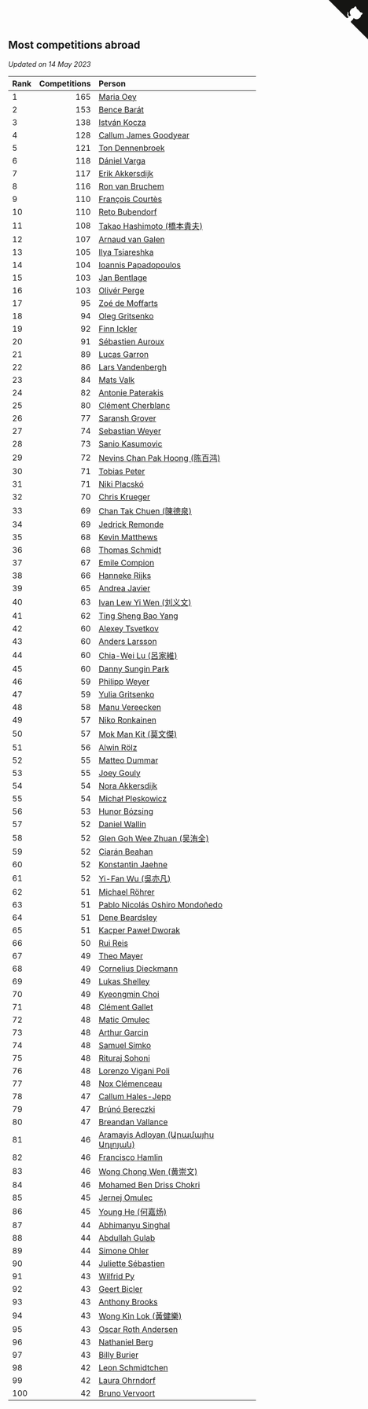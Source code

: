 ## Most competitions abroad

*Updated on 14 May 2023*

| Rank | Competitions | Person |
| :--- | ---: | :--- |
| 1 | 165 | [Maria Oey](https://www.worldcubeassociation.org/persons/2007OEYM01) |
| 2 | 153 | [Bence Barát](https://www.worldcubeassociation.org/persons/2008BARA01) |
| 3 | 138 | [István Kocza](https://www.worldcubeassociation.org/persons/2005KOCZ01) |
| 4 | 128 | [Callum James Goodyear](https://www.worldcubeassociation.org/persons/2012GOOD02) |
| 5 | 121 | [Ton Dennenbroek](https://www.worldcubeassociation.org/persons/2003DENN01) |
| 6 | 118 | [Dániel Varga](https://www.worldcubeassociation.org/persons/2008VARG01) |
| 7 | 117 | [Erik Akkersdijk](https://www.worldcubeassociation.org/persons/2005AKKE01) |
| 8 | 116 | [Ron van Bruchem](https://www.worldcubeassociation.org/persons/2003BRUC01) |
| 9 | 110 | [François Courtès](https://www.worldcubeassociation.org/persons/2008COUR01) |
| 10 | 110 | [Reto Bubendorf](https://www.worldcubeassociation.org/persons/2012BUBE01) |
| 11 | 108 | [Takao Hashimoto (橋本貴夫)](https://www.worldcubeassociation.org/persons/2007HASH01) |
| 12 | 107 | [Arnaud van Galen](https://www.worldcubeassociation.org/persons/2006GALE01) |
| 13 | 105 | [Ilya Tsiareshka](https://www.worldcubeassociation.org/persons/2012TERE01) |
| 14 | 104 | [Ioannis Papadopoulos](https://www.worldcubeassociation.org/persons/2013PAPA01) |
| 15 | 103 | [Jan Bentlage](https://www.worldcubeassociation.org/persons/2010BENT01) |
| 16 | 103 | [Olivér Perge](https://www.worldcubeassociation.org/persons/2007PERG01) |
| 17 | 95 | [Zoé de Moffarts](https://www.worldcubeassociation.org/persons/2010MOFF02) |
| 18 | 94 | [Oleg Gritsenko](https://www.worldcubeassociation.org/persons/2011GRIT01) |
| 19 | 92 | [Finn Ickler](https://www.worldcubeassociation.org/persons/2012ICKL01) |
| 20 | 91 | [Sébastien Auroux](https://www.worldcubeassociation.org/persons/2008AURO01) |
| 21 | 89 | [Lucas Garron](https://www.worldcubeassociation.org/persons/2006GARR01) |
| 22 | 86 | [Lars Vandenbergh](https://www.worldcubeassociation.org/persons/2003VAND01) |
| 23 | 84 | [Mats Valk](https://www.worldcubeassociation.org/persons/2007VALK01) |
| 24 | 82 | [Antonie Paterakis](https://www.worldcubeassociation.org/persons/2012PATE01) |
| 25 | 80 | [Clément Cherblanc](https://www.worldcubeassociation.org/persons/2014CHER05) |
| 26 | 77 | [Saransh Grover](https://www.worldcubeassociation.org/persons/2014GROV01) |
| 27 | 74 | [Sebastian Weyer](https://www.worldcubeassociation.org/persons/2010WEYE02) |
| 28 | 73 | [Sanio Kasumovic](https://www.worldcubeassociation.org/persons/2009KASU01) |
| 29 | 72 | [Nevins Chan Pak Hoong (陈百鸿)](https://www.worldcubeassociation.org/persons/2010CHAN20) |
| 30 | 71 | [Tobias Peter](https://www.worldcubeassociation.org/persons/2014PETE03) |
| 31 | 71 | [Niki Placskó](https://www.worldcubeassociation.org/persons/2008PLAC01) |
| 32 | 70 | [Chris Krueger](https://www.worldcubeassociation.org/persons/2006KRUE01) |
| 33 | 69 | [Chan Tak Chuen (陳德泉)](https://www.worldcubeassociation.org/persons/2007CHUE01) |
| 34 | 69 | [Jedrick Remonde](https://www.worldcubeassociation.org/persons/2008REMO01) |
| 35 | 68 | [Kevin Matthews](https://www.worldcubeassociation.org/persons/2010MATT02) |
| 36 | 68 | [Thomas Schmidt](https://www.worldcubeassociation.org/persons/2013SCHM02) |
| 37 | 67 | [Emile Compion](https://www.worldcubeassociation.org/persons/2007COMP01) |
| 38 | 66 | [Hanneke Rijks](https://www.worldcubeassociation.org/persons/2008RIJK01) |
| 39 | 65 | [Andrea Javier](https://www.worldcubeassociation.org/persons/2010JAVI01) |
| 40 | 63 | [Ivan Lew Yi Wen (刘义文)](https://www.worldcubeassociation.org/persons/2012WENI01) |
| 41 | 62 | [Ting Sheng Bao Yang](https://www.worldcubeassociation.org/persons/2008BAOY01) |
| 42 | 60 | [Alexey Tsvetkov](https://www.worldcubeassociation.org/persons/2017TSVE02) |
| 43 | 60 | [Anders Larsson](https://www.worldcubeassociation.org/persons/2003LARS01) |
| 44 | 60 | [Chia-Wei Lu (呂家維)](https://www.worldcubeassociation.org/persons/2007LUCH01) |
| 45 | 60 | [Danny Sungin Park](https://www.worldcubeassociation.org/persons/2015PARK13) |
| 46 | 59 | [Philipp Weyer](https://www.worldcubeassociation.org/persons/2010WEYE01) |
| 47 | 59 | [Yulia Gritsenko](https://www.worldcubeassociation.org/persons/2012SIDO01) |
| 48 | 58 | [Manu Vereecken](https://www.worldcubeassociation.org/persons/2010VERE01) |
| 49 | 57 | [Niko Ronkainen](https://www.worldcubeassociation.org/persons/2010RONK01) |
| 50 | 57 | [Mok Man Kit (莫文傑)](https://www.worldcubeassociation.org/persons/2009KITM01) |
| 51 | 56 | [Alwin Rölz](https://www.worldcubeassociation.org/persons/2016ROLZ01) |
| 52 | 55 | [Matteo Dummar](https://www.worldcubeassociation.org/persons/2017DUMM01) |
| 53 | 55 | [Joey Gouly](https://www.worldcubeassociation.org/persons/2007GOUL01) |
| 54 | 54 | [Nora Akkersdijk](https://www.worldcubeassociation.org/persons/2009CHRI03) |
| 55 | 54 | [Michał Pleskowicz](https://www.worldcubeassociation.org/persons/2009PLES01) |
| 56 | 53 | [Hunor Bózsing](https://www.worldcubeassociation.org/persons/2009BOZS01) |
| 57 | 52 | [Daniel Wallin](https://www.worldcubeassociation.org/persons/2013WALL03) |
| 58 | 52 | [Glen Goh Wee Zhuan (吴洧全)](https://www.worldcubeassociation.org/persons/2015ZHUA01) |
| 59 | 52 | [Ciarán Beahan](https://www.worldcubeassociation.org/persons/2012BEAH01) |
| 60 | 52 | [Konstantin Jaehne](https://www.worldcubeassociation.org/persons/2015JAEH01) |
| 61 | 52 | [Yi-Fan Wu (吳亦凡)](https://www.worldcubeassociation.org/persons/2010WUIF01) |
| 62 | 51 | [Michael Röhrer](https://www.worldcubeassociation.org/persons/2009ROHR01) |
| 63 | 51 | [Pablo Nicolás Oshiro Mondoñedo](https://www.worldcubeassociation.org/persons/2010MOND01) |
| 64 | 51 | [Dene Beardsley](https://www.worldcubeassociation.org/persons/2009BEAR01) |
| 65 | 51 | [Kacper Paweł Dworak](https://www.worldcubeassociation.org/persons/2020DWOR01) |
| 66 | 50 | [Rui Reis](https://www.worldcubeassociation.org/persons/2015REIS02) |
| 67 | 49 | [Theo Mayer](https://www.worldcubeassociation.org/persons/2012MAYE01) |
| 68 | 49 | [Cornelius Dieckmann](https://www.worldcubeassociation.org/persons/2009DIEC01) |
| 69 | 49 | [Lukas Shelley](https://www.worldcubeassociation.org/persons/2016SHEL03) |
| 70 | 49 | [Kyeongmin Choi](https://www.worldcubeassociation.org/persons/2017CHOI07) |
| 71 | 48 | [Clément Gallet](https://www.worldcubeassociation.org/persons/2004GALL02) |
| 72 | 48 | [Matic Omulec](https://www.worldcubeassociation.org/persons/2010OMUL02) |
| 73 | 48 | [Arthur Garcin](https://www.worldcubeassociation.org/persons/2014GARC27) |
| 74 | 48 | [Samuel Simko](https://www.worldcubeassociation.org/persons/2016SIMK01) |
| 75 | 48 | [Rituraj Sohoni](https://www.worldcubeassociation.org/persons/2012SOHO01) |
| 76 | 48 | [Lorenzo Vigani Poli](https://www.worldcubeassociation.org/persons/2007POLI01) |
| 77 | 48 | [Nox Clémenceau](https://www.worldcubeassociation.org/persons/2015CLEM03) |
| 78 | 47 | [Callum Hales-Jepp](https://www.worldcubeassociation.org/persons/2012HALE01) |
| 79 | 47 | [Brúnó Bereczki](https://www.worldcubeassociation.org/persons/2008BERE01) |
| 80 | 47 | [Breandan Vallance](https://www.worldcubeassociation.org/persons/2007VALL01) |
| 81 | 46 | [Aramayis Adloyan (Արամայիս Ադլոյան)](https://www.worldcubeassociation.org/persons/2012ADLO01) |
| 82 | 46 | [Francisco Hamlin](https://www.worldcubeassociation.org/persons/2012HAML01) |
| 83 | 46 | [Wong Chong Wen (黄崇文)](https://www.worldcubeassociation.org/persons/2014WENW01) |
| 84 | 46 | [Mohamed Ben Driss Chokri](https://www.worldcubeassociation.org/persons/2015CHOK01) |
| 85 | 45 | [Jernej Omulec](https://www.worldcubeassociation.org/persons/2010OMUL01) |
| 86 | 45 | [Young He (何嘉炀)](https://www.worldcubeassociation.org/persons/2014HEYO01) |
| 87 | 44 | [Abhimanyu Singhal](https://www.worldcubeassociation.org/persons/2013SING12) |
| 88 | 44 | [Abdullah Gulab](https://www.worldcubeassociation.org/persons/2014GULA02) |
| 89 | 44 | [Simone Ohler](https://www.worldcubeassociation.org/persons/2014OHLE01) |
| 90 | 44 | [Juliette Sébastien](https://www.worldcubeassociation.org/persons/2014SEBA01) |
| 91 | 43 | [Wilfrid Py](https://www.worldcubeassociation.org/persons/2016PYWI01) |
| 92 | 43 | [Geert Bicler](https://www.worldcubeassociation.org/persons/2010BICL01) |
| 93 | 43 | [Anthony Brooks](https://www.worldcubeassociation.org/persons/2008SEAR01) |
| 94 | 43 | [Wong Kin Lok (黃健樂)](https://www.worldcubeassociation.org/persons/2014LOKW01) |
| 95 | 43 | [Oscar Roth Andersen](https://www.worldcubeassociation.org/persons/2008ANDE02) |
| 96 | 43 | [Nathaniel Berg](https://www.worldcubeassociation.org/persons/2012BERG04) |
| 97 | 43 | [Billy Burier](https://www.worldcubeassociation.org/persons/2014BURI01) |
| 98 | 42 | [Leon Schmidtchen](https://www.worldcubeassociation.org/persons/2010SCHM01) |
| 99 | 42 | [Laura Ohrndorf](https://www.worldcubeassociation.org/persons/2009OHRN01) |
| 100 | 42 | [Bruno Vervoort](https://www.worldcubeassociation.org/persons/2011VERV01) |


<a href="https://github.com/JustinTimeCuber/wca_statistics" class="github-corner" aria-label="View source on Github"><svg width="80" height="80" viewBox="0 0 250 250" style="fill:#151513; color:#fff; position: absolute; top: 0; border: 0; right: 0;" aria-hidden="true"><path d="M0,0 L115,115 L130,115 L142,142 L250,250 L250,0 Z"></path><path d="M128.3,109.0 C113.8,99.7 119.0,89.6 119.0,89.6 C122.0,82.7 120.5,78.6 120.5,78.6 C119.2,72.0 123.4,76.3 123.4,76.3 C127.3,80.9 125.5,87.3 125.5,87.3 C122.9,97.6 130.6,101.9 134.4,103.2" fill="currentColor" style="transform-origin: 130px 106px;" class="octo-arm"></path><path d="M115.0,115.0 C114.9,115.1 118.7,116.5 119.8,115.4 L133.7,101.6 C136.9,99.2 139.9,98.4 142.2,98.6 C133.8,88.0 127.5,74.4 143.8,58.0 C148.5,53.4 154.0,51.2 159.7,51.0 C160.3,49.4 163.2,43.6 171.4,40.1 C171.4,40.1 176.1,42.5 178.8,56.2 C183.1,58.6 187.2,61.8 190.9,65.4 C194.5,69.0 197.7,73.2 200.1,77.6 C213.8,80.2 216.3,84.9 216.3,84.9 C212.7,93.1 206.9,96.0 205.4,96.6 C205.1,102.4 203.0,107.8 198.3,112.5 C181.9,128.9 168.3,122.5 157.7,114.1 C157.9,116.9 156.7,120.9 152.7,124.9 L141.0,136.5 C139.8,137.7 141.6,141.9 141.8,141.8 Z" fill="currentColor" class="octo-body"></path></svg></a><style>.github-corner:hover .octo-arm{animation:octocat-wave 560ms ease-in-out}@keyframes octocat-wave{0%,100%{transform:rotate(0)}20%,60%{transform:rotate(-25deg)}40%,80%{transform:rotate(10deg)}}@media (max-width:500px){.github-corner:hover .octo-arm{animation:none}.github-corner .octo-arm{animation:octocat-wave 560ms ease-in-out}}</style>

